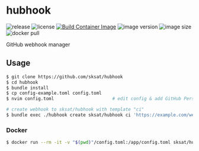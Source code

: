 # hubhook
![release](https://img.shields.io/github/v/release/sksat/hubhook?sort=semver)
![license](https://img.shields.io/github/license/sksat/hubhook)
[![Build Container Image](https://github.com/sksat/hubhook/actions/workflows/build-image.yml/badge.svg)](https://github.com/sksat/hubhook/actions/workflows/build-image.yml)
![image version](https://img.shields.io/docker/v/sksat/hubhook?label=image%20version&sort=semver)
![image size](https://img.shields.io/docker/image-size/sksat/hubhook?sort=semver)
![docker pull](https://img.shields.io/docker/pulls/sksat/hubhook)

GitHub webhook manager

## Usage

```sh
$ git clone https://github.com/sksat/hubhook
$ cd hubhook
$ bundle install
$ cp config-example.toml config.toml
$ nvim config.toml                      # edit config & add GitHub Personal Access Token

# create webhook to sksat/hubhook with template "ci"
$ bundle exec ./hubhook create sksat/hubhook ci 'https://example.com/webhook'
```

### Docker

```sh
$ docker run --rm -it -v "$(pwd)"/config.toml:/app/config.toml sksat/hubhook /app/hubhook create user/repo ci,cd 'https://example.com/webhook'
```
